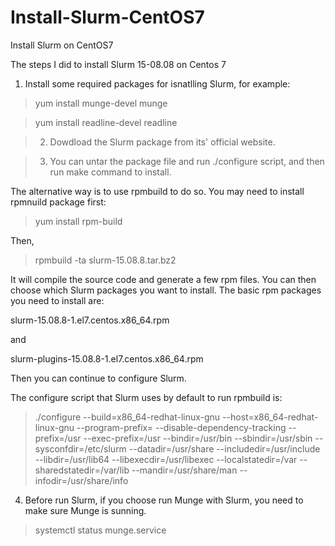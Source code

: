# Install-Slurm-CentOS7
Install Slurm on CentOS7

The steps I did to install Slurm 15-08.08 on Centos 7

1. Install some required packages for isnatlling Slurm, for example:

>yum install munge-devel munge

>yum install readline-devel readline
  

>2. Dowdload the Slurm package from its' official website.


>3. You can untar the package file and run ./configure script, and then run make command to install.

The alternative way is to use rpmbuild to do so. You may need to install rpmnuild package first:

>yum install rpm-build

Then, 

>rpmbuild -ta  slurm-15.08.8.tar.bz2 

It will compile the source code and generate a few rpm files. You can then choose which Slurm packages you want to install. The basic rpm packages you need to install are:

slurm-15.08.8-1.el7.centos.x86_64.rpm

and

slurm-plugins-15.08.8-1.el7.centos.x86_64.rpm

Then you can continue to configure Slurm.

The configure script that Slurm uses by default to run rpmbuild is:

>./configure --build=x86_64-redhat-linux-gnu --host=x86_64-redhat-linux-gnu --program-prefix= --disable-dependency-tracking --prefix=/usr --exec-prefix=/usr --bindir=/usr/bin --sbindir=/usr/sbin --sysconfdir=/etc/slurm --datadir=/usr/share --includedir=/usr/include --libdir=/usr/lib64 --libexecdir=/usr/libexec --localstatedir=/var --sharedstatedir=/var/lib --mandir=/usr/share/man --infodir=/usr/share/info

4. Before run Slurm, if you choose run Munge with Slurm, you need to make sure Munge is sunning.
 
>systemctl status munge.service


